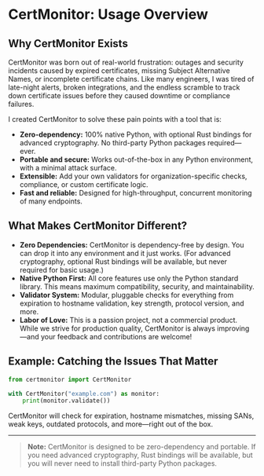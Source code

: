# CertMonitor: Usage Overview

## Why CertMonitor Exists

CertMonitor was born out of real-world frustration: outages and security incidents caused by expired certificates, missing Subject Alternative Names, or incomplete certificate chains. Like many engineers, I was tired of late-night alerts, broken integrations, and the endless scramble to track down certificate issues before they caused downtime or compliance failures.

I created CertMonitor to solve these pain points with a tool that is:
- **Zero-dependency:** 100% native Python, with optional Rust bindings for advanced cryptography. No third-party Python packages required—ever.
- **Portable and secure:** Works out-of-the-box in any Python environment, with a minimal attack surface.
- **Extensible:** Add your own validators for organization-specific checks, compliance, or custom certificate logic.
- **Fast and reliable:** Designed for high-throughput, concurrent monitoring of many endpoints.

## What Makes CertMonitor Different?

- **Zero Dependencies:** CertMonitor is dependency-free by design. You can drop it into any environment and it just works. (For advanced cryptography, optional Rust bindings will be available, but never required for basic usage.)
- **Native Python First:** All core features use only the Python standard library. This means maximum compatibility, security, and maintainability.
- **Validator System:** Modular, pluggable checks for everything from expiration to hostname validation, key strength, protocol version, and more.
- **Labor of Love:** This is a passion project, not a commercial product. While we strive for production quality, CertMonitor is always improving—and your feedback and contributions are welcome!

## Example: Catching the Issues That Matter

```python
from certmonitor import CertMonitor

with CertMonitor("example.com") as monitor:
    print(monitor.validate())
```

CertMonitor will check for expiration, hostname mismatches, missing SANs, weak keys, outdated protocols, and more—right out of the box.

---

> **Note:** CertMonitor is designed to be zero-dependency and portable. If you need advanced cryptography, Rust bindings will be available, but you will never need to install third-party Python packages.
